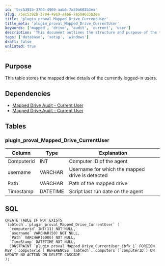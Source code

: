 ```yaml
---
id: '5ec5392b-3704-4969-aab6-7a59a603b3ea'
slug: /5ec5392b-3704-4969-aab6-7a59a603b3ea
title: 'plugin_proval_Mapped_Drive_CurrentUser'
title_meta: 'plugin_proval_Mapped_Drive_CurrentUser'
keywords: ['mapped', 'drive', 'audit', 'current', 'user']
description: 'This document outlines the structure and purpose of the table that stores mapped drive details for the currently logged-in users, including dependencies and SQL table creation instructions.'
tags: ['database', 'setup', 'windows']
draft: false
unlisted: true
---
```


## Purpose

This table stores the mapped drive details of the currently logged-in users.

## Dependencies

- [Mapped Drive Audit - Current User](/docs/6e855af4-7a44-4332-a5cf-73b238c6dac7)
- [Mapped Drive Audit - Current User](/docs/6e855af4-7a44-4332-a5cf-73b238c6dac7)

## Tables

### plugin_proval_Mapped_Drive_CurrentUser

| Column     | Type     | Explanation                                 |
|------------|----------|---------------------------------------------|
| Computerid | INT      | Computer ID of the agent                    |
| username   | VARCHAR  | Username for which the mapped drive is detected |
| Path       | VARCHAR  | Path of the mapped drive                    |
| Timestamp  | DATETIME | Script last run date on the agent           |

## SQL

```
CREATE TABLE IF NOT EXISTS `labtech`.`plugin_proval_Mapped_Drive_CurrentUser` (
  `computerid` INT(11) NOT NULL,
  `username` VARCHAR(50) NOT NULL,
  `Path` VARCHAR(5000) NOT NULL,
  `TimeStamp` DATETIME NOT NULL,
  CONSTRAINT `plugin_proval_Mapped_Drive_CurrentUser_ibfk_1` FOREIGN KEY (`computerid`) REFERENCES `labtech`.`computers`(`ComputerID`) ON UPDATE NO ACTION ON DELETE CASCADE
);
```

